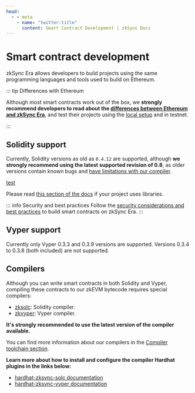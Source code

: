 ```yaml
---
head:
  - - meta
    - name: "twitter:title"
      content: Smart Contract Development | zkSync Docs
---
```


# Smart contract development

zkSync Era allows developers to build projects using the same programming languages and tools used to build on Ethereum.

::: tip Differences with Ethereum

Although most smart contracts work out of the box, we **strongly recommend developers to read about the [differences between Ethereum and zkSync Era](./differences-with-ethereum.md)**, and test their projects using the [local setup](../../test-and-debug/README.md) and in testnet.

:::

## Solidity support

Currently, Solidity versions as old as `0.4.12` are supported, although **we strongly recommend using the latest supported revision of 0.8**, as older versions contain known bugs and [have limitations with our compiler](../../../zk-stack/components/compiler/fe-equivalence/solidity.md#limitations).

[test](../../../)

Please read [this section of the docs](../../../zk-stack/components/compiler/fe-equivalence/solidity.md#using-libraries) if your project uses libraries.

::: info Security and best practices
Follow the [security considerations and best practices](../../quick-start/best-practices.md) to build smart contracts on zkSync Era.
:::

## Vyper support

Currently only Vyper 0.3.3 and 0.3.9 versions are supported. Versions 0.3.4 to 0.3.8 (both included) are not supported.

## Compilers

Although you can write smart contracts in both Solidity and Vyper, compiling these contracts to our zkEVM bytecode requires special compilers:

- [zksolc](https://github.com/matter-labs/zksolc-bin): Solidity compiler.
- [zkvyper](https://github.com/matter-labs/zkvyper-bin): Vyper compiler.

**It's strongly recommended to use the latest version of the compiler available.**

You can find more information about our compilers in the [Compiler toolchain section](../../../zk-stack/components/compiler/fe-equivalence/README.md).

**Learn more about how to install and configure the compiler Hardhat plugins in the links below:**

- [hardhat-zksync-solc documentation](../../tooling/hardhat/hardhat-zksync-solc.md)
- [hardhat-zksync-vyper documentation](../../tooling/hardhat/hardhat-zksync-vyper.md)
